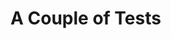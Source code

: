 # A Couple of Tests

<script src="https://rust-campaigns-server.herokuapp.com/campaigns.js" defer="defer"></script>
